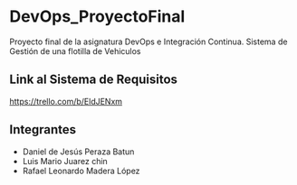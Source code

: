 # DevOps_ProyectoFinal
Proyecto final de la asignatura DevOps e Integración Continua. Sistema de Gestión de una flotilla de Vehiculos

## Link al Sistema de Requisitos
https://trello.com/b/EldJENxm

## Integrantes
- Daniel de Jesús Peraza Batun
- Luis Mario Juarez chin
- Rafael Leonardo Madera López
